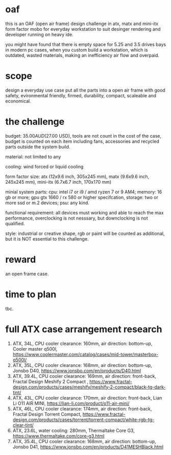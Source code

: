 # oaf
this is an OAF (open air frame) design challenge in atx, matx and mini-itx form factor mobo for everyday workstation to suit desinger rendering and developer running on heavy ide. 

you might have found that there is empty space for 5.25 and 3.5 drives bays in modern pc cases, when you custom build a workstation, which is outdated, wasted materials, making an inefficiency air flow and overpaid.

# scope
design a everyday use case put all the parts into a open air frame with good safety, evironmental friendly, firmed, durability, compact, scaleable and economical.

# the challenge
budget: $35.00 AUD ($27.00 USD), tools are not count in the cost of the case, budget is counted on each item including fans, accessories and recycled parts outside the system build.

material: not limited to any

cooling: wind forced or liquid cooling

form factor size: atx (12x9.6 inch, 305x245 mm), matx (9.6x9.6 inch, 245x245 mm), mini-itx (6.7x6.7 inch, 170x170 mm)

minial system parts: cpu: intel i7 or i9 / amd ryzen 7 or 9 AM4; memory: 16 gb or more; gpu gtx 1660 / rx 580 or higher specifcation, storage: two or more ssd or m.2 devices; psu: any kind.

functional requirement: all devices must working and able to reach the max performance, overclocking is not nesssary, but downclocking is not qualified.

style: industrial or creative shape, rgb or paint will be counted as additional, but it is NOT essential to this challenge.

# reward
an open frame case.

# time to plan
tbc.

# full ATX case arrangement research
1. ATX, 34L, CPU cooler clearance: 160mm, air direction: bottom-up, Cooler master q500l, https://www.coolermaster.com/catalog/cases/mid-tower/masterbox-q500l/
2. ATX, 35L, CPU cooler clearance: 168mm, air direction: bottom-up, Jonsbo D40, https://www.jonsbo.com/en/products/D40.html
3. ATX, 39.4L, CPU cooler clearance: 169mm, air direction: front-back, Fractal Design Meshify 2 Compact , https://www.fractal-design.com/products/cases/meshify/meshify-2-compact/black-tg-dark-tint/
4. ATX, 43L, CPU cooler clearance: 170mm, air direction: front-back, Lian Li O11 AIR MINI, https://lian-li.com/product/o11-air-mini/
5. ATX, 46L, CPU cooler clearance: 174mm, air direction: front-back, Fractal Design Torrent Compact, https://www.fractal-design.com/products/cases/torrent/torrent-compact/white-rgb-tg-clear-tint/
6. ATX, 23.6L, water cooling: 280mm, Thermaltake Core G3, https://www.thermaltake.com/core-g3.html
7. ATX, 35.4L, CPU cooler clearance: 168mm, air direction: bottom-up, Jonsbo D41, https://www.jonsbo.com/en/products/D41MESHBlack.html
